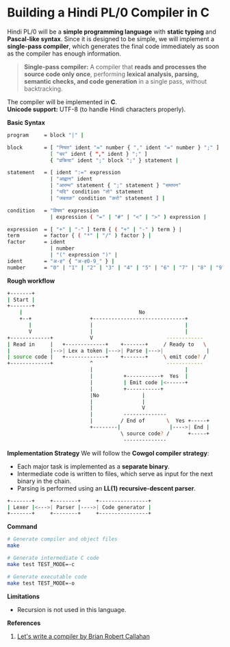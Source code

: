 # Building a Hindi PL/0 Compiler in C

Hindi PL/0 will be a **simple programming language** with **static typing** and **Pascal-like syntax**. Since it is designed to be simple, we will implement a **single-pass compiler**, which generates the final code immediately as soon as the compiler has enough information.

> **Single-pass compiler:** A compiler that **reads and processes the source code only once**, performing **lexical analysis, parsing, semantic checks, and code generation** in a single pass, without backtracking.

The compiler will be implemented in **C**.  
**Unicode support:** UTF-8 (to handle Hindi characters properly).

**Basic Syntax**

```bash
program     = block "|" |

block       = [ "नियत" ident "=" number { "," ident "=" number } ";" ]
              [ "चर" ident { "," ident } ";" ]
              { "प्रक्रिया" ident ";" block ";" } statement |

statement   = [ ident ":=" expression
              | "आह्वान" ident
              | "आरम्भ" statement { ";" statement } "समापन"
              | "यदि" condition "तो" statement
              | "जबतक" condition "करो" statement ] |

condition   = "विषम" expression
              | expression ( "=" | "#" | "<" | ">" ) expression |

expression  = [ "+" | "-" ] term { ( "+" | "-" ) term } |
term        = factor { ( "*" | "/" ) factor } |
factor      = ident
              | number
              | "(" expression ")" |
ident       = "अ-ह" { "अ-ह0-9_" } |
number      = "0" | "1" | "2" | "3" | "4" | "5" | "6" | "7" | "8" | "9" |
```

**Rough workflow**

```bash
+-------+
| Start |
+-------+
    |                                      No
    +--+                   +------------------------------+
       |                   |                              |
       V                   |                              |
+-------------+            V                        ------------
| Read in     |   +-------------+    +-------+     / Ready to   \
|             |-->| Lex a token |--->| Parse |--->|              |
| source code |   +-------------+    +-------+     \ emit code? /
+-------------+            ^                        ------------
                           |                              |
                           |          +-----------+  Yes  |
                           |          | Emit code |<------+
                           |          +-----------+
                           |No              |
                           |                |
                           |                V
                           |          --------------
                           |         / End of       \  Yes +-----+
                           +--------|                |---->| End |
                                     \ source code? /      +-----+
                                      --------------
```

**Implementation Strategy**
We will follow the **Cowgol compiler strategy**:

- Each major task is implemented as a **separate binary**.
- Intermediate code is written to files, which serve as input for the next binary in the chain.
- Parsing is performed using an **LL(1) recursive-descent parser**.

```bash
+-------+     +--------+     +----------------+
| Lexer |<--->| Parser |---->| Code generator |
+-------+     +--------+     +----------------+
```

**Command**

```bash
# Generate compiler and object files
make

# Generate intermediate C code
make test TEST_MODE=-c

# Generate executable code
make test TEST_MODE=-o
```

**Limitations**

- Recursion is not used in this language.

**References**

1. [Let's write a compiler by Brian Robert Callahan](https://briancallahan.net/blog/20210814.html)
